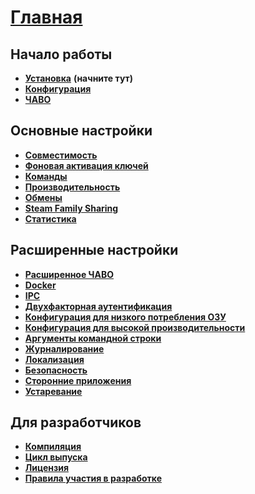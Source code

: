 # **[Главная](https://github.com/JustArchi/ArchiSteamFarm/wiki/Home-ru-RU)**

## Начало работы

* **[Установка](https://github.com/JustArchi/ArchiSteamFarm/wiki/Setting-up-ru-RU)** **(начните тут)**
* **[Конфигурация](https://github.com/JustArchi/ArchiSteamFarm/wiki/Configuration-ru-RU)**
* **[ЧАВО](https://github.com/JustArchi/ArchiSteamFarm/wiki/FAQ-ru-RU)**

## Основные настройки

* **[Совместимость](https://github.com/JustArchi/ArchiSteamFarm/wiki/Compatibility-ru-RU)**
* **[Фоновая активация ключей](https://github.com/JustArchi/ArchiSteamFarm/wiki/Background-games-redeemer-ru-RU)**
* **[Команды](https://github.com/JustArchi/ArchiSteamFarm/wiki/Commands-ru-RU)**
* **[Производительность](https://github.com/JustArchi/ArchiSteamFarm/wiki/Performance-ru-RU)**
* **[Обмены](https://github.com/JustArchi/ArchiSteamFarm/wiki/Trading-ru-RU)**
* **[Steam Family Sharing](https://github.com/JustArchi/ArchiSteamFarm/wiki/Steam-Family-Sharing-ru-RU)**
* **[Статистика](https://github.com/JustArchi/ArchiSteamFarm/wiki/Statistics-ru-RU)**

## Расширенные настройки

* **[Расширенное ЧАВО](https://github.com/JustArchi/ArchiSteamFarm/wiki/Extended-FAQ-ru-RU)**
* **[Docker](https://github.com/JustArchi/ArchiSteamFarm/wiki/Docker-ru-RU)**
* **[IPC](https://github.com/JustArchi/ArchiSteamFarm/wiki/IPC-ru-RU)**
* **[Двухфакторная аутентификация](https://github.com/JustArchi/ArchiSteamFarm/wiki/Two-factor-authentication-ru-RU)**
* **[Конфигурация для низкого потребления ОЗУ](https://github.com/JustArchi/ArchiSteamFarm/wiki/Low-memory-setup-ru-RU)**
* **[Конфигурация для высокой производительности](https://github.com/JustArchi/ArchiSteamFarm/wiki/High-performance-setup-ru-RU)**
* **[Аргументы командной строки](https://github.com/JustArchi/ArchiSteamFarm/wiki/Command-line-arguments-ru-RU)**
* **[Журналирование](https://github.com/JustArchi/ArchiSteamFarm/wiki/Logging-ru-RU)**
* **[Локализация](https://github.com/JustArchi/ArchiSteamFarm/wiki/Localization-ru-RU)**
* **[Безопасность](https://github.com/JustArchi/ArchiSteamFarm/wiki/Security-ru-RU)**
* **[Сторонние приложения](https://github.com/JustArchi/ArchiSteamFarm/wiki/Third-party-tools-ru-RU)**
* **[Устаревание](https://github.com/JustArchi/ArchiSteamFarm/wiki/Deprecation-ru-RU)**

## Для разработчиков

* **[Компиляция](https://github.com/JustArchi/ArchiSteamFarm/wiki/Compilation-ru-RU)**
* **[Цикл выпуска](https://github.com/JustArchi/ArchiSteamFarm/wiki/Release-cycle-ru-RU)**
* **[Лицензия](https://github.com/JustArchi/ArchiSteamFarm/wiki/License-ru-RU)**
* **[Правила участия в разработке](https://github.com/JustArchi/ArchiSteamFarm/blob/master/.github/CONTRIBUTING.md)**